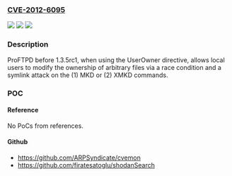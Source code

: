 ### [CVE-2012-6095](https://cve.mitre.org/cgi-bin/cvename.cgi?name=CVE-2012-6095)
![](https://img.shields.io/static/v1?label=Product&message=n%2Fa&color=blue)
![](https://img.shields.io/static/v1?label=Version&message=%3D%20n%2Fa%20&color=brighgreen)
![](https://img.shields.io/static/v1?label=Vulnerability&message=n%2Fa&color=brighgreen)

### Description

ProFTPD before 1.3.5rc1, when using the UserOwner directive, allows local users to modify the ownership of arbitrary files via a race condition and a symlink attack on the (1) MKD or (2) XMKD commands.

### POC

#### Reference
No PoCs from references.

#### Github
- https://github.com/ARPSyndicate/cvemon
- https://github.com/firatesatoglu/shodanSearch

